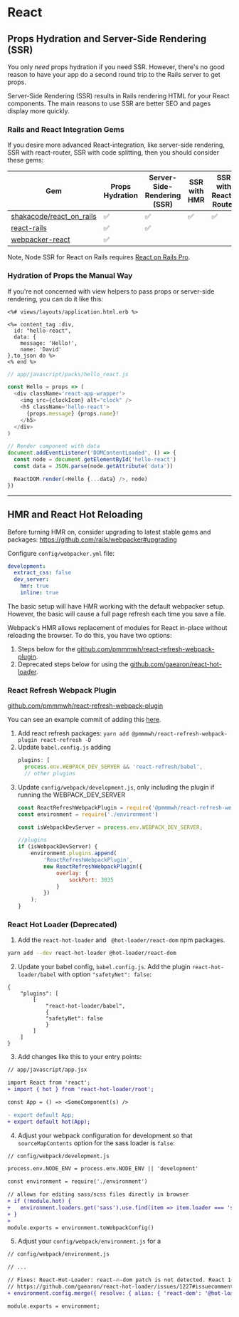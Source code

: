 # React

## Props Hydration and Server-Side Rendering (SSR)
You only _need_ props hydration if you need SSR. However, there's no good reason to
have your app do a second round trip to the Rails server to get props. 

Server-Side Rendering (SSR) results in Rails rendering HTML for your React components.
The main reasons to use SSR are better SEO and pages display more quickly. 

### Rails and React Integration Gems
If you desire more advanced React-integration, like server-side rendering, SSR with react-router, SSR with code splitting, then you should consider these gems:

| Gem | Props Hydration | Server-Side-Rendering (SSR) | SSR with HMR | SSR with React-Router | SSR with Code Splitting | Node SSR |
| --- | --------------- | --- | --------------------- | ----------------------| ------------------------|----|
| [shakacode/react_on_rails](https://github.com/shakacode/react_on_rails) | ✅ | ✅ | ✅ | ✅ | ✅ | ✅ |
| [react-rails](https://github.com/reactjs/react-rails)  | ✅ | ✅ |  | | | | |
| [webpacker-react](https://github.com/renchap/webpacker-react) | ✅ | | | | | | |

Note, Node SSR for React on Rails requires [React on Rails Pro](https://www.shakacode.com/react-on-rails-pro).

### Hydration of Props the Manual Way

If you're not concerned with view helpers to pass props or server-side rendering, you can do it like this:

```erb
<%# views/layouts/application.html.erb %>

<%= content_tag :div,
  id: "hello-react",
  data: {
    message: 'Hello!',
    name: 'David'
}.to_json do %>
<% end %>
```

```js
// app/javascript/packs/hello_react.js

const Hello = props => (
  <div className='react-app-wrapper'>
    <img src={clockIcon} alt="clock" />
    <h5 className='hello-react'>
      {props.message} {props.name}!
    </h5>
  </div>
)

// Render component with data
document.addEventListener('DOMContentLoaded', () => {
  const node = document.getElementById('hello-react')
  const data = JSON.parse(node.getAttribute('data'))

  ReactDOM.render(<Hello {...data} />, node)
})
```

----

## HMR and React Hot Reloading

Before turning HMR on, consider upgrading to latest stable gems and packages:
https://github.com/rails/webpacker#upgrading

Configure `config/webpacker.yml` file:

```yaml
development:
  extract_css: false
  dev_server:
    hmr: true
    inline: true
```

The basic setup will have HMR working with the default webpacker setup. However, the basic will cause a full page refresh each time you save a file.

Webpack's HMR allows replacement of modules for React in-place without reloading the browser. To do this, you have two options:

1. Steps below for the [github.com/pmmmwh/react-refresh-webpack-plugin](https://github.com/pmmmwh/react-refresh-webpack-plugin).
1. Deprecated steps below for using the [github.com/gaearon/react-hot-loader](https://github.com/gaearon/react-hot-loader).

### React Refresh Webpack Plugin
[github.com/pmmmwh/react-refresh-webpack-plugin](https://github.com/pmmmwh/react-refresh-webpack-plugin)

You can see an example commit of adding this [here](https://github.com/shakacode/react_on_rails_tutorial_with_ssr_and_hmr_fast_refresh/commit/7e53803fce7034f5ecff335db1f400a5743a87e7).

1. Add react refresh packages:
   `yarn add @pmmmwh/react-refresh-webpack-plugin react-refresh -D`
2. Update `babel.config.js` adding
   ```js
   plugins: [
     process.env.WEBPACK_DEV_SERVER && 'react-refresh/babel',
     // other plugins
   ```
3. Update `config/webpack/development.js`, only including the plugin if running the WEBPACK_DEV_SERVER
   ```js
   const ReactRefreshWebpackPlugin = require('@pmmmwh/react-refresh-webpack-plugin');
   const environment = require('./environment')
   
   const isWebpackDevServer = process.env.WEBPACK_DEV_SERVER;
   
   //plugins
   if (isWebpackDevServer) {
       environment.plugins.append(
           'ReactRefreshWebpackPlugin',
           new ReactRefreshWebpackPlugin({
               overlay: {
                   sockPort: 3035
               }
           })
       );
   }
   ```

### React Hot Loader (Deprecated)

1. Add the `react-hot-loader` and ` @hot-loader/react-dom` npm packages.
  ```sh
  yarn add --dev react-hot-loader @hot-loader/react-dom
  ```

2. Update your babel config, `babel.config.js`. Add the plugin `react-hot-loader/babel`
with option `"safetyNet": false`:

```
{
    "plugins": [
        [
            "react-hot-loader/babel",
            {
            "safetyNet": false
            }
        ]
    ]
}
```

3. Add changes like this to your entry points:

```diff
// app/javascript/app.jsx

import React from 'react';
+ import { hot } from 'react-hot-loader/root';

const App = () => <SomeComponent(s) />

- export default App;
+ export default hot(App);
```

4. Adjust your webpack configuration for development so that `sourceMapContents` option for the sass
loader is `false`:

```diff
// config/webpack/development.js

process.env.NODE_ENV = process.env.NODE_ENV || 'development'

const environment = require('./environment')

// allows for editing sass/scss files directly in browser
+ if (!module.hot) {
+   environment.loaders.get('sass').use.find(item => item.loader === 'sass-loader').options.sourceMapContents = false
+ }
+ 
module.exports = environment.toWebpackConfig()
```

5. Adjust your `config/webpack/environment.js` for a 

```diff
// config/webpack/environment.js

// ...

// Fixes: React-Hot-Loader: react-🔥-dom patch is not detected. React 16.6+ features may not work.
// https://github.com/gaearon/react-hot-loader/issues/1227#issuecomment-482139583
+ environment.config.merge({ resolve: { alias: { 'react-dom': '@hot-loader/react-dom' } } });

module.exports = environment;
```

